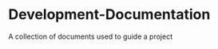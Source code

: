 Development-Documentation
=========================

A collection of documents used to guide a project